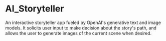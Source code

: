 # AI_Storyteller
An interactive storyteller app fueled by OpenAI's generative text and image models. It solicits user input to make decision about the story's path, and allows the user to generate images of the current scene when desired. 
